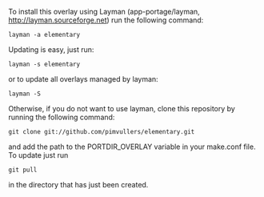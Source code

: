 To install this overlay using Layman (app-portage/layman, http://layman.sourceforge.net) run the following command:

    layman -a elementary

Updating is easy, just run:

    layman -s elementary

or to update all overlays managed by layman:

    layman -S

Otherwise, if you do not want to use layman, clone this repository by running the following command:

    git clone git://github.com/pimvullers/elementary.git

and add the path to the PORTDIR_OVERLAY variable in your make.conf file. To update just run 

    git pull

in the directory that has just been created.
